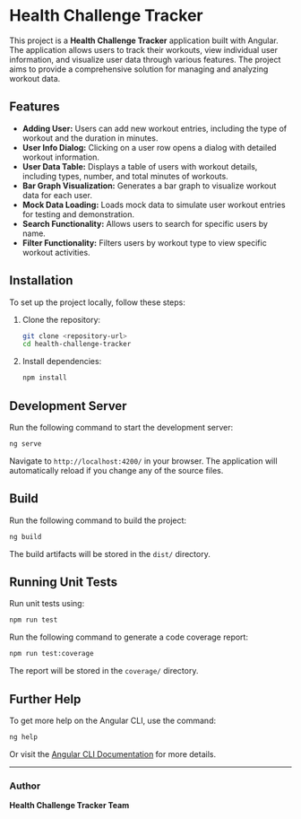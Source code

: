 # Health Challenge Tracker

This project is a **Health Challenge Tracker** application built with Angular. The application allows users to track their workouts, view individual user information, and visualize user data through various features. The project aims to provide a comprehensive solution for managing and analyzing workout data.


## Features
- **Adding User:** Users can add new workout entries, including the type of workout and the duration in minutes.
- **User Info Dialog:** Clicking on a user row opens a dialog with detailed workout information.
- **User Data Table:** Displays a table of users with workout details, including types, number, and total minutes of workouts.
- **Bar Graph Visualization:** Generates a bar graph to visualize workout data for each user.
- **Mock Data Loading:** Loads mock data to simulate user workout entries for testing and demonstration.
- **Search Functionality:** Allows users to search for specific users by name.
- **Filter Functionality:** Filters users by workout type to view specific workout activities.

## Installation
To set up the project locally, follow these steps:

1. Clone the repository:
   ```sh
   git clone <repository-url>
   cd health-challenge-tracker
   ```

2. Install dependencies:
   ```sh
   npm install
   ```

## Development Server
Run the following command to start the development server:
```sh
ng serve
```
Navigate to `http://localhost:4200/` in your browser. The application will automatically reload if you change any of the source files.

## Build
Run the following command to build the project:
```sh
ng build
```
The build artifacts will be stored in the `dist/` directory.

## Running Unit Tests
Run unit tests using:
```sh
npm run test
```
Run the following command to generate a code coverage report:
```sh
npm run test:coverage
```
The report will be stored in the `coverage/` directory.

## Further Help
To get more help on the Angular CLI, use the command:
```sh
ng help
```
Or visit the [Angular CLI Documentation](https://angular.io/cli) for more details.

---
### Author
**Health Challenge Tracker Team**

